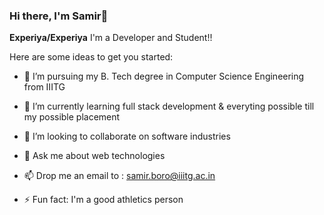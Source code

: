 ### Hi there, I'm Samir👋

**Experiya/Experiya** I'm a Developer and Student!!

Here are some ideas to get you started:

- 🔭 I’m pursuing my B. Tech degree in Computer Science Engineering  from IIITG

- 🌱 I’m currently learning full stack development & everyting possible till my possible placement

- 👯 I’m looking to collaborate on software industries

- 💬 Ask me about web technologies

- 📫 Drop me an email to : samir.boro@iiitg.ac.in

- ⚡ Fun fact: I'm a good athletics person



